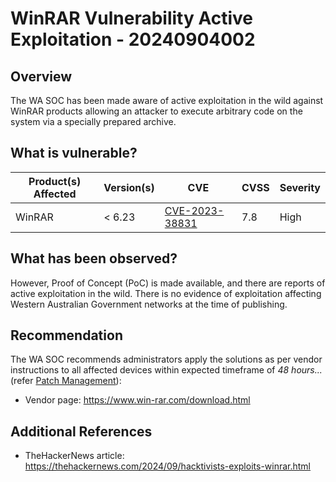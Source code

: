 # WinRAR Vulnerability Active Exploitation - 20240904002

## Overview

The WA SOC has been made aware of active exploitation in the wild against WinRAR products allowing an attacker to execute arbitrary code on the system via a specially prepared archive.

## What is vulnerable?

| Product(s) Affected | Version(s) | CVE                                                               | CVSS | Severity |
| ------------------- | ---------- | ----------------------------------------------------------------- | ---- | -------- |
| WinRAR              | < 6.23     | [CVE-2023-38831](https://nvd.nist.gov/vuln/detail/CVE-2023-38831) | 7.8  | High     |

## What has been observed?

However, Proof of Concept (PoC) is made available, and there are reports of active exploitation in the wild.
There is no evidence of exploitation affecting Western Australian Government networks at the time of publishing.

## Recommendation

The WA SOC recommends administrators apply the solutions as per vendor instructions to all affected devices within expected timeframe of *48 hours...* (refer [Patch Management](../guidelines/patch-management.md)):

- Vendor page: <https://www.win-rar.com/download.html>

## Additional References

- TheHackerNews article: <https://thehackernews.com/2024/09/hacktivists-exploits-winrar.html>
